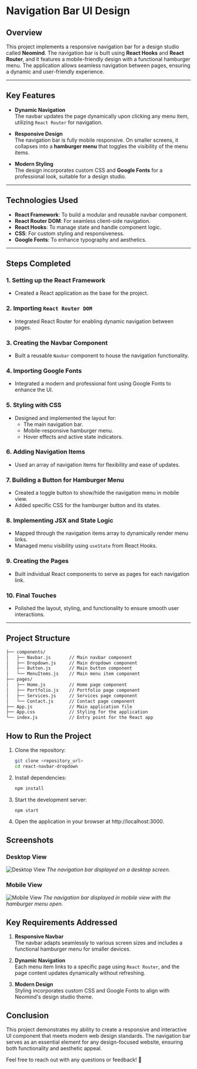 # Navigation Bar UI Design

## Overview

This project implements a responsive navigation bar for a design studio called **Neomind**. The navigation bar is built using **React Hooks** and **React Router**, and it features a mobile-friendly design with a functional hamburger menu. The application allows seamless navigation between pages, ensuring a dynamic and user-friendly experience.

---

## Key Features

- **Dynamic Navigation**  
  The navbar updates the page dynamically upon clicking any menu item, utilizing `React Router` for navigation.  

- **Responsive Design**  
  The navigation bar is fully mobile responsive. On smaller screens, it collapses into a **hamburger menu** that toggles the visibility of the menu items.

- **Modern Styling**  
  The design incorporates custom CSS and **Google Fonts** for a professional look, suitable for a design studio.

---

## Technologies Used

- **React Framework**: To build a modular and reusable navbar component.
- **React Router DOM**: For seamless client-side navigation.
- **React Hooks**: To manage state and handle component logic.
- **CSS**: For custom styling and responsiveness.
- **Google Fonts**: To enhance typography and aesthetics.

---

## Steps Completed

### 1. Setting up the React Framework
- Created a React application as the base for the project.

### 2. Importing `React Router DOM`
- Integrated React Router for enabling dynamic navigation between pages.

### 3. Creating the Navbar Component
- Built a reusable `Navbar` component to house the navigation functionality.

### 4. Importing Google Fonts
- Integrated a modern and professional font using Google Fonts to enhance the UI.

### 5. Styling with CSS
- Designed and implemented the layout for:
  - The main navigation bar.
  - Mobile-responsive hamburger menu.
  - Hover effects and active state indicators.

### 6. Adding Navigation Items
- Used an array of navigation items for flexibility and ease of updates.

### 7. Building a Button for Hamburger Menu
- Created a toggle button to show/hide the navigation menu in mobile view.
- Added specific CSS for the hamburger button and its states.

### 8. Implementing JSX and State Logic
- Mapped through the navigation items array to dynamically render menu links.
- Managed menu visibility using `useState` from React Hooks.

### 9. Creating the Pages
- Built individual React components to serve as pages for each navigation link.

### 10. Final Touches
- Polished the layout, styling, and functionality to ensure smooth user interactions.

---

## Project Structure


  ```bash
  ├── components/
  │   ├── Navbar.js       // Main navbar component
  │   ├── Dropdown.js     // Main dropdown component
  │   ├── Button.js       // Main button component
  │   └── MenuItems.js    // Main menu item component
  ├── pages/
  │   ├── Home.js         // Home page component
  │   ├── Portfolio.js    // Portfolio page component
  │   ├── Services.js     // Services page component
  │   └── Contact.js      // Contact page component
  ├── App.js              // Main application file
  ├── App.css             // Styling for the application
  └── index.js            // Entry point for the React app
  ```


## How to Run the Project

1. Clone the repository:
   ```bash
   git clone <repository_url>
   cd react-navbar-dropdown
2. Install dependencies:
   ```bash
   npm install
3. Start the development server:
   ```bash
   npm start
4. Open the application in your browser at http://localhost:3000.

## Screenshots

### Desktop View
![Desktop View](./screenshots/desktop-view.png)
*The navigation bar displayed on a desktop screen.*

### Mobile View
![Mobile View](./screenshots/mobile-view.png)
*The navigation bar displayed in mobile view with the hamburger menu open.*

## Key Requirements Addressed

1. **Responsive Navbar**  
   The navbar adapts seamlessly to various screen sizes and includes a functional hamburger menu for smaller devices.

2. **Dynamic Navigation**  
   Each menu item links to a specific page using `React Router`, and the page content updates dynamically without refreshing.

3. **Modern Design**  
   Styling incorporates custom CSS and Google Fonts to align with Neomind's design studio theme.

## Conclusion

This project demonstrates my ability to create a responsive and interactive UI component that meets modern web design standards. The navigation bar serves as an essential element for any design-focused website, ensuring both functionality and aesthetic appeal.

Feel free to reach out with any questions or feedback! 🎉
